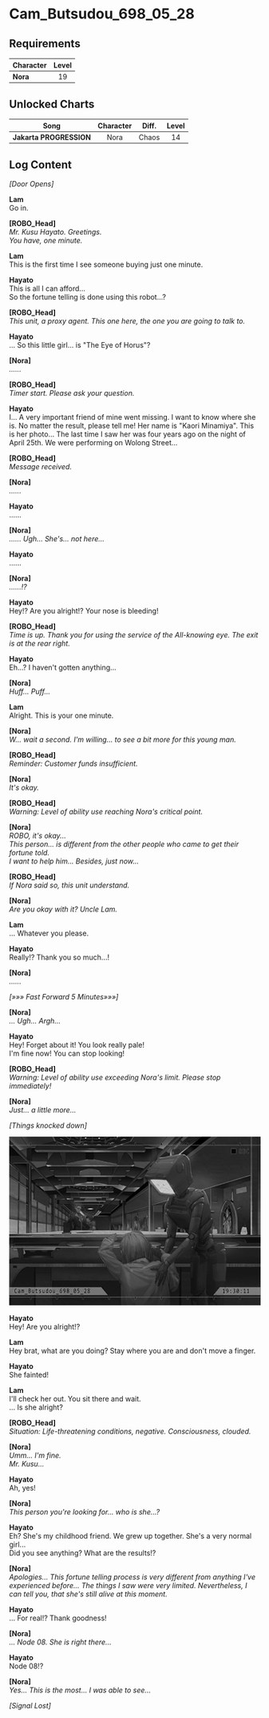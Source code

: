 # Cam_Butsudou_698_05_28
## Requirements
|Character|Level|
|---------|:---:|
|**Nora** | 19  |

## Unlocked Charts
|         Song          |Character|Diff.|Level|
|-----------------------|:-------:|:---:|:---:|
|**Jakarta PROGRESSION**|  Nora   |Chaos| 14  |

## Log Content
*\[Door Opens\]*

**Lam**<br>
Go in.

**[ROBO_Head]**<br>
*Mr. Kusu Hayato. Greetings.<br>
You have, one minute.*

**Lam**<br>
This is the first time I see someone buying just one minute.

**Hayato**<br>
This is all I can afford...<br>
So the fortune telling is done using this robot...?

**[ROBO_Head]**<br>
*This unit, a proxy agent. This one here, the one you are going to talk to.*

**Hayato**<br>
... So this little girl... is "The Eye of Horus"?

**[Nora]**<br>
*......*

**[ROBO_Head]**<br>
*Timer start. Please ask your question.*

**Hayato**<br>
I... A very important friend of mine went missing. I want to know where she is. No matter the result, please tell me! Her name is "Kaori Minamiya". This is her photo... The last time I saw her was four years ago on the night of April 25th. We were performing on Wolong Street...

**[ROBO_Head]**<br>
*Message received.*

**[Nora]**<br>
*......*

**Hayato**<br>
......

**[Nora]**<br>
*...... Ugh... She's... not here...*

**Hayato**<br>
......

**[Nora]**<br>
*......!?*

**Hayato**<br>
Hey!? Are you alright!? Your nose is bleeding!

**[ROBO_Head]**<br>
*Time is up. Thank you for using the service of the All\-knowing eye. The exit is at the rear right.*

**Hayato**<br>
Eh...? I haven't gotten anything...

**[Nora]**<br>
*Huff... Puff...*

**Lam**<br>
Alright. This is your one minute.

**[Nora]**<br>
*W... wait a second. I'm willing... to see a bit more for this young man.*

**[ROBO_Head]**<br>
*Reminder: Customer funds insufficient.*

**[Nora]**<br>
*It's okay.*

**[ROBO_Head]**<br>
*Warning: Level of ability use reaching Nora's critical point.*

**[Nora]**<br>
*ROBO, it's okay...<br>
This person... is different from the other people who came to get their fortune told.<br>
I want to help him... Besides, just now...*

**[ROBO_Head]**<br>
*If Nora said so, this unit understand.*

**[Nora]**<br>
*Are you okay with it? Uncle Lam.*

**Lam**<br>
... Whatever you please.

**Hayato**<br>
Really!? Thank you so much...!

**[Nora]**<br>
*......*

*[»»» Fast Forward 5 Minutes»»»]*

**[Nora]**<br>
*... Ugh... Argh...*

**Hayato**<br>
Hey! Forget about it! You look really pale!<br>
I'm fine now! You can stop looking!

**[ROBO_Head]**<br>
*Warning: Level of ability use exceeding Nora's limit. Please stop immediately!*

**[Nora]**<br>
*Just... a little more...*

*\[Things knocked down\]*

![noos2701.png](./attachments/noos2701.png)

**Hayato**<br>
Hey! Are you alright!?

**Lam**<br>
Hey brat, what are you doing? Stay where you are and don't move a finger.

**Hayato**<br>
She fainted!

**Lam**<br>
I'll check her out. You sit there and wait.<br>
... Is she alright?

**[ROBO_Head]**<br>
*Situation: Life\-threatening conditions, negative. Consciousness, clouded.*

**[Nora]**<br>
*Umm... I'm fine.<br>
Mr. Kusu...*

**Hayato**<br>
Ah, yes!

**[Nora]**<br>
*This person you're looking for... who is she...?*

**Hayato**<br>
Eh? She's my childhood friend. We grew up together. She's a very normal girl...<br>
Did you see anything? What are the results!?

**[Nora]**<br>
*Apologies... This fortune telling process is very different from anything I've experienced before... The things I saw were very limited. Nevertheless, I can tell you, that she's still alive at this moment.*

**Hayato**<br>
... For real!? Thank goodness!

**[Nora]**<br>
*... Node 08. She is right there...*

**Hayato**<br>
Node 08!?

**[Nora]**<br>
*Yes... This is the most... I was able to see...*

*[Signal Lost]*